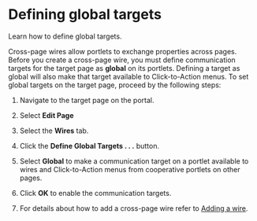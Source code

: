 # Defining global targets

Learn how to define global targets.

Cross-page wires allow portlets to exchange properties across pages. Before you create a cross-page wire, you must define communication targets for the target page as **global** on its portlets. Defining a target as global will also make that target available to Click-to-Action menus. To set global targets on the target page, proceed by the following steps:

1.  Navigate to the target page on the portal.

2.  Select **Edit Page**

3.  Select the **Wires** tab.

4.  Click the **Define Global Targets . . .** button.

5.  Select **Global** to make a communication target on a portlet available to wires and Click-to-Action menus from cooperative portlets on other pages.

6.  Click **OK** to enable the communication targets.

7.  For details about how to add a cross-page wire refer to [Adding a wire](h_wires_add.md).


